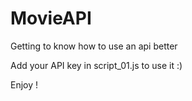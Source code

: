 # MovieAPI

 Getting to know how to use an api better

Add your API key in script_01.js to use it :)

Enjoy !
